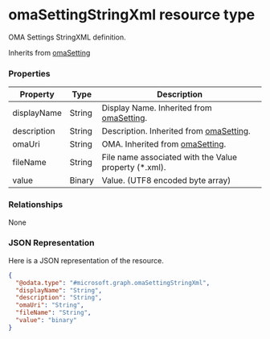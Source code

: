 # omaSettingStringXml resource type

OMA Settings StringXML definition.

Inherits from [omaSetting](omaSetting.md)

### Properties
|Property|Type|Description|
|---|---|---|
|displayName|String|Display Name. Inherited from [omaSetting](omaSetting.md).|
|description|String|Description. Inherited from [omaSetting](omaSetting.md).|
|omaUri|String|OMA. Inherited from [omaSetting](omaSetting.md).|
|fileName|String|File name associated with the Value property (*.xml).|
|value|Binary|Value. (UTF8 encoded byte array)|

### Relationships
None
### JSON Representation
Here is a JSON representation of the resource.
<!-- {
  "blockType": "resource",
  "keyProperty": "id",
  "@odata.type": "microsoft.graph.omaSettingStringXml"
}
-->
```json
{
  "@odata.type": "#microsoft.graph.omaSettingStringXml",
  "displayName": "String",
  "description": "String",
  "omaUri": "String",
  "fileName": "String",
  "value": "binary"
}
```

